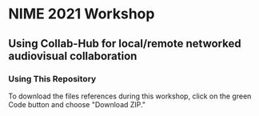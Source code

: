 # NIME 2021 Workshop
## Using Collab-Hub for local/remote networked audiovisual collaboration

### Using This Repository
To download the files references during this workshop, click on the green Code button and choose "Download ZIP."